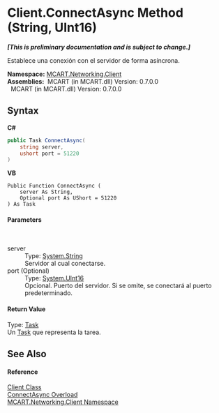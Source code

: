 # Client.ConnectAsync Method (String, UInt16)
 _**\[This is preliminary documentation and is subject to change.\]**_

Establece una conexión con el servidor de forma asíncrona.

**Namespace:**&nbsp;<a href="96f683aa-c63b-7648-3da2-4f7c7ee6fa34">MCART.Networking.Client</a><br />**Assemblies:**&nbsp;&nbsp;MCART (in MCART.dll) Version: 0.7.0.0<br />&nbsp;&nbsp;MCART (in MCART.dll) Version: 0.7.0.0<br />

## Syntax

**C#**<br />
``` C#
public Task ConnectAsync(
	string server,
	ushort port = 51220
)
```

**VB**<br />
``` VB
Public Function ConnectAsync ( 
	server As String,
	Optional port As UShort = 51220
) As Task
```


#### Parameters
&nbsp;<dl><dt>server</dt><dd>Type: <a href="http://msdn2.microsoft.com/es-es/library/s1wwdcbf" target="_blank">System.String</a><br />Servidor al cual conectarse.</dd><dt>port (Optional)</dt><dd>Type: <a href="http://msdn2.microsoft.com/es-es/library/s6eyk10z" target="_blank">System.UInt16</a><br />Opcional. Puerto del servidor. Si se omite, se conectará al puerto predeterminado.</dd></dl>

#### Return Value
Type: <a href="http://msdn2.microsoft.com/es-es/library/dd235678" target="_blank">Task</a><br />Un <a href="http://msdn2.microsoft.com/es-es/library/dd235678" target="_blank">Task</a> que representa la tarea.

## See Also


#### Reference
<a href="6e39bcde-7d6c-b14a-e433-55aaa84607c4">Client Class</a><br /><a href="c8b66c9e-0407-9ede-56c7-7c6387516b0f">ConnectAsync Overload</a><br /><a href="96f683aa-c63b-7648-3da2-4f7c7ee6fa34">MCART.Networking.Client Namespace</a><br />